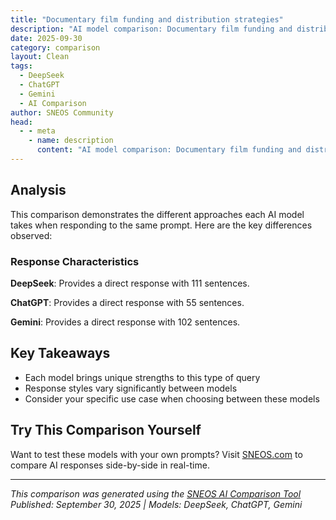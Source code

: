 ```yaml
---
title: "Documentary film funding and distribution strategies"
description: "AI model comparison: Documentary film funding and distribution strategies..."
date: 2025-09-30
category: comparison
layout: Clean
tags:
  - DeepSeek
  - ChatGPT
  - Gemini
  - AI Comparison
author: SNEOS Community
head:
  - - meta
    - name: description
      content: "AI model comparison: Documentary film funding and distribution strategies..."
---
```


<ChatComparison
  title="Documentary film funding and distribution strategies"
  prompt="Documentary film funding and distribution strategies"
  :responses='{
    "DeepSeek": "Of course. This is a comprehensive guide to documentary film funding and distribution strategies, broken down into a clear, actionable framework.\n\nMaking a documentary is a two-part journey: first, you fund it (the \u0022how you make it\u0022), then you distribute it (the \u0022how people see it\u0022). These strategies are deeply intertwined, as your funding sources can influence your distribution options, and vice-versa.\n\n---\n\n### **Part 1: Documentary Film Funding Strategies**\n\nFunding is often patchwork\u2014a combination of several sources, often referred to as a \u0022financial quilt.\u0022\n\n#### **A. Non-Recoupable Grants \u0026 Fellowships**\nThis is \u0022free money\u0022 that does not need to be paid back. It\u0027s highly competitive but essential.\n\n*   **Foundations:** Organizations like the **Sundance Institute Documentary Fund**, **Ford Foundation**, **MacArthur Foundation**, and **Bertha Foundation** support social-issue films.\n*   **Public Broadcasters:** In the US, **ITVS**, **POV**, and **Kartemquin Films** provide funding and co-production opportunities, often with a broadcast license for PBS. Similar models exist worldwide (e.g., BBC, CBC, ARTE).\n*   **Government \u0026 Arts Councils:** The **National Endowment for the Arts (NEA)**, **National Endowment for the Humanities (NEH)** in the US, and local/state arts councils offer grants.\n*   **Issue-Specific Organizations:** If your film is about the environment, human rights, or health, seek grants from NGOs and advocacy groups aligned with your subject (e.g., **The Fledgling Fund**, **Pulitzer Center**).\n\n#### **B. Equity Investment \u0026 For-Profit Financing**\nThis money is an investment that expects a return.\n\n*   **Production Companies:** An established production company may finance your film in exchange for ownership and control over distribution.\n*   **Executive Producers (EPs):** Wealthy individuals passionate about your subject may invest. They are usually credited as EPs and may or may not be involved creatively.\n*   **Crowdfunding:** A hybrid model that also serves as audience building.\n    *   **Rewards-Based (Kickstarter, Seed\u0026Spark):** Backers receive perks (credits, merchandise, early access). This validates your idea and builds a community.\n    *   **Equity-Based (WeFunder, StartEngine):** Backers become actual investors in the film\u0027s profits (complex and regulated).\n\n#### **C. Pre-Sales \u0026 Licensing Agreements**\nYou sell the distribution rights to your film *before* it\u0027s completed.\n\n*   **Broadcasters:** Selling territorial broadcast rights to networks like HBO, Netflix, BBC, or PBS. The license fee helps fund production.\n*   **Streaming Services:** A pre-sale to a platform like Netflix or Amazon (though this is less common for unknown filmmakers than it once was).\n*   **Educational Distributors:** Companies like **Kanopy** or **The Criterion Collection** may offer an advance for educational rights.\n\n#### **D. Fiscal Sponsorship**\nThis is a critical tool for independent filmmakers. A 501(c)(3) non-profit organization agrees to sponsor your project, allowing you to receive tax-deductible donations from individuals and foundations that only give to non-profits.\n\n*   **Examples:** **The International Documentary Association (IDA)**, **New York Foundation for the Arts (NYFA)**, **Fractured Atlas**.\n\n#### **E. In-Kind Support \u0026 Personal Funds**\n*   **In-Kind:** Donations of equipment, editing suites, legal services, or music composition. This reduces your cash budget.\n*   **Personal Funds/Sweat Equity:** Most filmmakers invest their own money and time (the \u0022sweat equity\u0022) to get the project started.\n\n---\n\n### **Part 2: Documentary Film Distribution Strategies**\n\nDistribution is no longer a single path but a multi-pronged strategy, often referred to as a \u0022windowing\u0022 strategy, where you release the film on different platforms over time to maximize revenue.\n\n#### **A. The Theatrical Release**\nNot for revenue, but for prestige, press, and awards qualification.\n\n*   **Traditional Theatrical:** A distributor books the film in cinemas. Rare for docs unless it\u0027s a high-profile title.\n*   **Theatrical-On-Demand:** Services like **Tugg** or **Gathr** allow you to \u0022book\u0022 a cinema only if a certain number of tickets are pre-sold in that area. Low risk for the theater.\n*   **Qualifying Runs:** A short, strategically planned run in major cities (NY/LA) to qualify for awards like the Oscars.\n\n#### **B. Broadcast Television**\nStill a respected and valuable platform.\n\n*   **Public Broadcast (PBS, BBC, CBC):** Often partners with indie filmmakers.\n*   **Cable (HBO, Showtime, A\u0026E):** Can offer significant license fees and high-profile exposure.\n\n#### **C. Educational \u0026 Non-Theatrical**\nA reliable, long-term revenue stream.\n\n*   **Libraries \u0026 Universities:** Sold directly or through distributors like **Kanopy**, **Alexander Street**, and **The Criterion Collection**.\n*   **Community Screenings \u0026 Grassroots Campaigns:** Partner with NGOs to host screenings. Use a service like **Film Sprout** to manage this. This is a core strategy for \u0022impact\u0022 documentaries.\n\n#### **D. Home Entertainment \u0026 Digital Rental/Sales (EST)**\nDirect sales to consumers.\n\n*   **Transactional Video on Demand (TVOD):**\n    *   **Electronic Sell-Through (EST):** \u0022Buy\u0022 it digitally (iTunes, Amazon, Google Play, Vudu).\n    *   **Download-to-Own (DTO):** A physical or digital file purchase.\n*   **Direct-to-Consumer (D2C):** Selling digital downloads or DVDs/Blu-rays directly from your own website (using Vimeo On Demand, Gumroad, or Shopify). You keep 85-90% of the revenue.\n\n#### **E. Subscription Video on Demand (SVOD)**\nThe primary way most people watch films today.\n\n*   **Major Streamers (Netflix, Hulu, Amazon Prime Video, Max):** A license fee here can be the biggest payday for a documentary. They usually want exclusive rights for a period (e.g., 18-24 months).\n*   **Specialty Streamers (MUBI, The Criterion Channel, DocPlay):** Cater to niche audiences and can be a great home for specific types of documentaries.\n*   **AVOD (Advertising-Based VOD):** Platforms like **Tubi**, **YouTube**, and **The Roku Channel** are free for users and generate revenue through ads. Can be a good way to find a massive audience after the initial paid windows.\n\n#### **F. Hybrid \u0026 DIY Distribution**\nYou act as your own distributor, often using an aggregator.\n\n*   **How it Works:** You hire a **distribution aggregator** (like **Quiver**, **FilmHub**, or **Distribber**) for a fee or a revenue share. They deliver your film to major digital platforms (iTunes, Amazon, etc.) that typically don\u0027t accept content directly from individual filmmakers.\n*   **Pros:** You maintain full control and rights.\n*   **Cons:** Requires significant marketing effort on your part.\n\n---\n\n### **The Integrated Strategy: From Pitch to Audience**\n\nYour funding and distribution plan should be part of your initial pitch. Here\u2019s a sample timeline:\n\n1.  **Development:** Use personal funds, apply for development grants, and secure a fiscal sponsor.\n2.  **Production:** Combine production grants, a Kickstarter campaign (to build an audience), and in-kind support. Maybe bring on an Executive Producer.\n3.  **Post-Production:** Use a finishing grant. Submit to top-tier film festivals (Sundance, TIFF, Hot Docs, SXSW).\n4.  **Festival Premiere:** This is your launchpad. Use it to attract a sales agent or distributor and generate press.\n5.  **Theatrical \u0026 Broadcast:** A short qualifying run or on-demand theatrical, followed by a broadcast deal (e.g., PBS).\n6.  **SVOD \u0026 TVOD:** License to a major streamer (e.g., Netflix) for an exclusive period, then move to all other digital platforms (iTunes, Amazon) for rental/purchase.\n7.  **AVOD \u0026 Long-Tail:** After 1-2 years, release on free, ad-supported platforms to maximize reach.\n8.  **Impact \u0026 Educational:** Throughout, partner with NGOs for community screenings and sell educational rights to libraries.\n\n### **Crucial Final Tips**\n\n*   **Know Your Audience:** Who is this film for? This dictates every funding and distribution decision.\n*   **Build Your Team:** A good producer, lawyer, and publicist are invaluable.\n*   **Start with the End in Mind:** Before you shoot a single frame, have a hypothesis for how your film will reach its audience and what you want it to achieve. This will make you infinitely more attractive to funders.\n*   **Retain Your Rights:** Be cautious of deals that ask for all rights in perpetuity. The goal is to license rights for specific territories, timeframes, and mediums.",
    "ChatGPT": "Certainly! Here\u2019s an overview of common funding and distribution strategies for documentary films:\n\n### Documentary Film Funding Strategies\n\n1. **Grants and Fellowships**\n   - Many organizations offer grants specifically for documentary filmmakers.\n   - Examples include the Sundance Documentary Fund, ITVS, National Endowment for the Humanities (NEH), and the Ford Foundation.\n   - These often require a proposal, budget, and sometimes sample footage or a rough cut.\n\n2. **Crowdfunding**\n   - Platforms such as Kickstarter, Indiegogo, and Seed\u0026Spark allow filmmakers to raise funds directly from the public.\n   - Effective crowdfunding involves strong storytelling, clear goals, engaging rewards, and active promotion.\n\n3. **Pre-Sales and Co-Productions**\n   - Pre-selling distribution rights to broadcasters, streaming platforms, or international partners can fund production.\n   - Co-productions with production companies in different countries can also bring in combined resources and financing.\n\n4. **Private Investors and Sponsors**\n   - Engaging private investors or securing sponsorships from brands or organizations interested in the documentary\u2019s topic.\n   - Sometimes NGOs or advocacy groups related to the film\u2019s subject fund part of the production.\n\n5. **Self-Funding**\n   - Using personal savings or income to finance the early phases (development, research).\n   - May also include in-kind contributions, such as volunteered time or donated equipment.\n\n6. **Film Markets and Pitch Forums**\n   - Events such as Sheffield Doc/Fest MeetMarket, IDFA Forum, or Hot Docs Deal Maker allow filmmakers to pitch projects directly to funders, broadcasters, and distributors.\n\n7. **Fiscal Sponsorship**\n   - Partnering with a nonprofit to accept tax-deductible donations on behalf of the project.\n   - Helps attract foundation funding and individual donations.\n\n---\n\n### Documentary Film Distribution Strategies\n\n1. **Film Festivals**\n   - Premiering at major festivals (Sundance, Tribeca, Hot Docs) can gain attention, awards, and reviews.\n   - Festivals also serve as marketplaces to attract distributors and broadcasters.\n\n2. **Broadcast Television**\n   - Selling the rights to public broadcasters (e.g., PBS in the U.S., BBC in the UK) or cable channels with documentary programming.\n   - Broadcast deals often provide significant revenue and reach.\n\n3. **Streaming Platforms**\n   - Licensing to global platforms like Netflix, Amazon Prime Video, Hulu, or specialty platforms like DocTerritory.\n   - Some filmmakers self-distribute via platforms like Vimeo On Demand or YouTube.\n\n4. **Educational Distribution**\n   - Partner with educational distributors to sell or license films to schools, universities, libraries.\n   - Creates long-term revenue and builds an audience interested in learning.\n\n5. **DVD and Physical Media Sales**\n   - Offering DVDs or Blu-rays for sale online or at events.\n   - This is less prominent now but can still generate income especially for niche audiences.\n\n6. **Community Screenings and Impact Campaigns**\n   - Organizing screenings in communities, nonprofits, or advocacy groups paired with discussions or events.\n   - Often combined with educational outreach and outreach grants.\n\n7. **Self-Distribution**\n   - Using tools like Filmhub, Quiver Digital, or Koji to distribute directly to audiences.\n   - Requires strong marketing and audience engagement.\n\n8. **International Sales**\n   - Selling rights to international distributors or broadcasters.\n   - Participation in documentary markets and sales agents helps secure these deals.\n\n---\n\n### Tips for Success\n- Develop a clear distribution plan early, alongside your budget.\n- Understand your target audience and tailor your strategy accordingly.\n- Build relationships with funders, distributors, and community partners.\n- Use social media and online platforms to build community and buzz around your project.\n\nIf you want, I can provide more detailed examples or templates for funding proposals or distribution plans!",
    "Gemini": "## Documentary Film Funding and Distribution Strategies: A Comprehensive Guide\n\nFunding and distribution are the lifeblood of any documentary film. Securing adequate funding allows you to bring your vision to life, while a robust distribution strategy ensures your film reaches its intended audience.  This guide will break down the key aspects of both.\n\n**I. Funding Strategies**\n\nDocumentary funding is often a multi-faceted process involving various sources and strategies. Here\u0027s a breakdown:\n\n**A. Key Funding Sources:**\n\n*   **Grants:**  Often the cornerstone of documentary funding, grants are non-repayable funds awarded by foundations, government agencies, and other organizations.\n    *   **Types:** Production grants, development grants, completion grants, research grants, travel grants.\n    *   **Examples:**\n        *   **National Endowment for the Humanities (NEH):**  Supports documentaries focused on history, culture, literature, and philosophy.\n        *   **National Endowment for the Arts (NEA):** Supports documentaries with artistic merit and that explore contemporary issues.\n        *   **ITVS (Independent Television Service):** Funds documentaries for public television broadcast.\n        *   **Sundance Institute Documentary Film Program:** Supports documentary filmmakers through grants and fellowships.\n        *   **Chicken \u0026 Egg Pictures:** Supports female documentary filmmakers.\n        *   **Ford Foundation:** Funds documentaries addressing social justice issues.\n        *   **Tribeca Film Institute:** Offers various grant and support programs.\n        *   **Private Foundations:**  Many foundations focus on specific topics, so research is crucial.\n\n*   **Pre-Sales:**  Selling the rights to broadcast or distribute your film to a distributor, broadcaster, or streaming service *before* it\u0027s completed.  This can provide crucial upfront funding.\n    *   **Considerations:**  Requires a strong project with significant potential audience appeal.  Often requires a track record.\n\n*   **Equity Investment:**  Selling a percentage of the film\u0027s profits to private investors.\n    *   **Considerations:**  Requires a business plan, pitch deck, and careful legal structuring.  Investors will want a return on their investment.\n\n*   **Crowdfunding:**  Raising funds from a large number of people online, typically through platforms like Kickstarter or Indiegogo.\n    *   **Advantages:**  Direct audience engagement, marketing opportunity, validation of the project.\n    *   **Considerations:**  Requires significant planning and effort to run a successful campaign.\n\n*   **Personal Investment:**  Using your own savings or borrowing money to finance the film.\n    *   **Advantages:**  Full creative control, no need to share profits.\n    *   **Considerations:**  Significant financial risk.\n\n*   **In-Kind Donations:**  Receiving goods or services at no cost, such as equipment rentals, editing services, or travel expenses.\n\n*   **Fiscal Sponsorship:**  Partnering with a non-profit organization that can accept grants and donations on your behalf.\n\n*   **Production Companies \u0026 Studios:** Some production companies may finance documentaries as part of their slate.\n\n**B.  Funding Application Tips:**\n\n*   **Research thoroughly:** Identify funding sources that align with your film\u0027s topic, style, and target audience.\n*   **Develop a strong proposal:**  Include a compelling synopsis, treatment, budget, timeline, and team bios.\n*   **Show, don\u0027t tell:**  Include sample footage or a short trailer to showcase your filmmaking skills and the potential of the project.\n*   **Tailor your application:** Customize each application to the specific guidelines and priorities of the funding source.\n*   **Meet deadlines:**  Adhere to all application deadlines and requirements.\n*   **Build relationships:** Attend film festivals, workshops, and networking events to connect with potential funders.\n*   **Have a Business Plan:**  A solid business plan outlining revenue projections, distribution plans, and potential return on investment is crucial for attracting investors.\n*   **Pitch Deck:**  A visually appealing presentation summarizing your project, team, budget, and funding requests.\n\n**II. Distribution Strategies**\n\nDistribution is about getting your film seen by the right audience.  It\u0027s not just about releasing it; it\u0027s about strategic planning from the outset.\n\n**A. Key Distribution Channels:**\n\n*   **Film Festivals:** Premiering your film at prestigious film festivals can generate buzz, attract distributors, and secure media coverage.\n    *   **Examples:**  Sundance, Cannes, Toronto, Berlin, Hot Docs, IDFA.\n    *   **Considerations:**  Requires significant festival submission fees and marketing efforts.\n\n*   **Theatrical Release:**  Releasing your film in movie theaters.\n    *   **Considerations:**  Difficult to achieve for most independent documentaries. Requires significant marketing budget and distributor support.\n\n*   **Television Broadcast:**  Selling the rights to broadcast your film on television channels.\n    *   **Examples:**  PBS, HBO, Netflix, Hulu, Amazon Prime Video.\n\n*   **Streaming Platforms (VOD):**  Releasing your film on video-on-demand platforms.\n    *   **Examples:**  Netflix, Hulu, Amazon Prime Video, iTunes, Vimeo on Demand.\n    *   **Considerations:**  Requires negotiating favorable licensing agreements.\n\n*   **Educational Distribution:**  Selling your film to schools, universities, and libraries.\n    *   **Distributors:**  Bullfrog Films, New Day Films, Collective Eye Films.\n\n*   **Community Screenings:**  Organizing screenings in community centers, churches, and other venues.\n    *   **Advantages:**  Direct audience engagement, grassroots marketing, fundraising opportunity.\n\n*   **Direct-to-Consumer Sales:**  Selling your film directly to viewers through your website or online marketplaces.\n    *   **Advantages:**  Higher revenue share, direct connection with audience.\n    *   **Considerations:**  Requires building your own online store and marketing strategy.\n\n*   **Foreign Distribution:**  Selling the rights to distribute your film in other countries.\n    *   **Requires:**  International sales agent or distributor.\n\n*   **Non-Theatrical Distribution:** Screenings at museums, galleries, corporations or community organizations.\n\n**B. Distribution Strategy Considerations:**\n\n*   **Target Audience:**  Identify your film\u0027s target audience and focus your distribution efforts on reaching them.\n*   **Budget:**  Allocate sufficient budget for marketing and distribution.\n*   **Timeline:**  Develop a realistic timeline for distribution, considering festival deadlines, broadcast schedules, and marketing campaigns.\n*   **Rights Management:**  Understand the rights you own and the rights you are licensing to distributors.\n*   **Marketing \u0026 Promotion:**\n    *   **Social Media:**  Utilize social media platforms to build awareness and engage with your audience.\n    *   **Website:**  Create a website for your film with information, trailers, and screening schedules.\n    *   **Publicity:**  Hire a publicist to secure media coverage and reviews.\n    *   **Email Marketing:**  Build an email list to promote your film to your audience.\n    *   **Partnerships:**  Collaborate with organizations and influencers to reach a wider audience.\n*   **Distribution Agreements:** Carefully review distribution agreements to ensure they protect your rights and interests.  Consult with an entertainment lawyer.\n\n**C.  Working with a Distributor:**\n\n*   **Benefits:**  Access to established distribution networks, marketing expertise, and financial resources.\n*   **Considerations:**  Requires relinquishing some control over distribution and sharing revenue.\n*   **Finding a Distributor:**  Attend film festivals, research distributors online, and network with other filmmakers.\n*   **Negotiating a Deal:**  Negotiate favorable terms for revenue sharing, marketing budget, and creative control.\n\n**III.  Key Trends and Emerging Strategies:**\n\n*   **Rise of Streaming:** Streaming platforms are increasingly important for documentary distribution.  Consider targeting platforms with niche audiences that align with your film\u0027s topic.\n*   **Hybrid Distribution:**  Combining different distribution channels to maximize reach and revenue.\n*   **Impact Campaigns:**  Using documentaries to raise awareness about social issues and inspire action. This can open up grant opportunities and alternative funding streams.\n*   **Virtual Reality (VR) and Augmented Reality (AR):**  Experimenting with immersive storytelling to create more engaging documentary experiences.\n*   **Blockchain Technology:**  Potentially revolutionizing film financing and distribution by providing greater transparency and control for filmmakers.\n*   **Data-Driven Distribution:** Using data analytics to optimize marketing campaigns and target audiences more effectively.\n\n**IV.  Crucial Takeaways:**\n\n*   **Plan ahead:** Funding and distribution should be considered from the very beginning of your project.\n*   **Be proactive:** Don\u0027t wait for opportunities to come to you; actively seek them out.\n*   **Build relationships:** Networking is essential for securing funding and distribution deals.\n*   **Be flexible:** The documentary landscape is constantly evolving, so be prepared to adapt your strategies.\n*   **Know your audience:** Understanding your target audience is crucial for both funding and distribution.\n*   **Seek professional advice:** Consult with lawyers, accountants, and distribution experts to protect your interests.\n\nDocumentary filmmaking is a challenging but rewarding endeavor. By understanding the complexities of funding and distribution, you can increase your chances of bringing your vision to the world and making a meaningful impact. Good luck!\n"
  }'
  published-date="17:12"
/>

## Analysis

This comparison demonstrates the different approaches each AI model takes when responding to the same prompt. Here are the key differences observed:

### Response Characteristics

**DeepSeek**: Provides a direct response with 111 sentences. 

**ChatGPT**: Provides a direct response with 55 sentences. 

**Gemini**: Provides a direct response with 102 sentences. 

## Key Takeaways

- Each model brings unique strengths to this type of query
- Response styles vary significantly between models
- Consider your specific use case when choosing between these models

## Try This Comparison Yourself

Want to test these models with your own prompts? Visit [SNEOS.com](https://sneos.com) to compare AI responses side-by-side in real-time.

---

*This comparison was generated using the [SNEOS AI Comparison Tool](https://sneos.com)*
*Published: September 30, 2025 | Models: DeepSeek, ChatGPT, Gemini*
